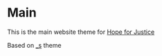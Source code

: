 # Main

This is the main website theme for [Hope for Justice](https://hopeforjustice.org)

Based on [_s](https://underscores.me/) theme
